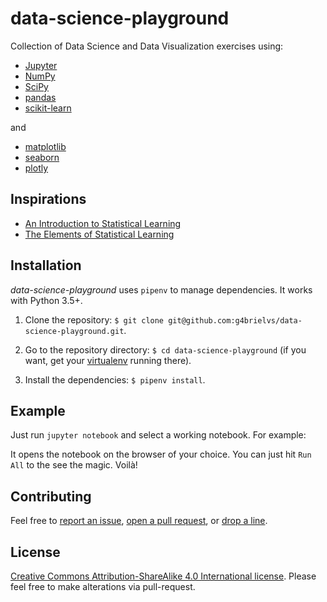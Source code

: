 # data-science-playground


Collection of Data Science and Data Visualization exercises using:

- [Jupyter](http://jupyter.org)
- [NumPy](http://www.numpy.org)
- [SciPy](http://www.scipy.org)
- [pandas](http://pandas.pydata.org)
- [scikit-learn](http://scikit-learn.org/)

and

- [matplotlib](http://matplotlib.org)
- [seaborn](http://seaborn.pydata.org)
- [plotly](https://plot.ly)

## Inspirations 

 - [An Introduction to Statistical Learning](https://www-bcf.usc.edu/~gareth/ISL/)
 - [The Elements of Statistical Learning](https://web.stanford.edu/~hastie/ElemStatLearn/)

## Installation
*data-science-playground* uses `pipenv` to manage dependencies. It works with Python 3.5+.

1. Clone the repository: `$ git clone git@github.com:g4brielvs/data-science-playground.git`.

2. Go to the repository directory: `$ cd data-science-playground` (if you want, get your [virtualenv](https://pypi.python.org/pypi/virtualenv) running there).

4. Install the dependencies: `$ pipenv install`.

## Example

Just run `jupyter notebook` and select a working notebook. For example:

It opens the notebook on the browser of your choice. You can just hit `Run All` to the see the magic. Voilà!

## Contributing

Feel free to [report an issue](https://github.com/g4brielvs/data-science-playground/issues), [open a pull request](https://github.com/g4brielvs/data-science-playground/pulls), or [drop a line](https://g4brielvs.me).

## License
[Creative Commons Attribution-ShareAlike 4.0 International license](http://creativecommons.org/licenses/by-sa/4.0/).
Please feel free to make alterations via pull-request.
